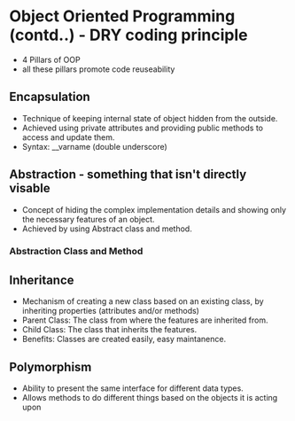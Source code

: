 # Object Oriented Programming (contd..) - DRY coding principle
- 4 Pillars of OOP
- all these pillars promote code reuseability

## Encapsulation
- Technique of keeping internal state of object hidden from the outside.
- Achieved using private attributes and providing public methods to access and update them.
- Syntax: __varname (double underscore)

## Abstraction - something that isn't directly visable
- Concept of hiding the complex implementation details and showing only the necessary features of an object.
- Achieved by using Abstract class and method.

### Abstraction Class and Method


## Inheritance
- Mechanism of creating a new class based on an existing class, by inheriting properties (attributes and/or methods)
- Parent Class: The class from where the features are inherited from.
- Child Class: The class that inherits the features.
- Benefits: Classes are created easily, easy maintanence.


## Polymorphism
- Ability to present the same interface for different data types.
- Allows methods to do different things based on the objects it is acting upon